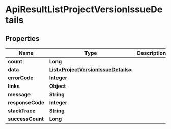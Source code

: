 
# ApiResultListProjectVersionIssueDetails

## Properties
Name | Type | Description | Notes
------------ | ------------- | ------------- | -------------
**count** | **Long** |  |  [optional]
**data** | [**List&lt;ProjectVersionIssueDetails&gt;**](ProjectVersionIssueDetails.md) |  |  [optional]
**errorCode** | **Integer** |  |  [optional]
**links** | **Object** |  |  [optional]
**message** | **String** |  |  [optional]
**responseCode** | **Integer** |  |  [optional]
**stackTrace** | **String** |  |  [optional]
**successCount** | **Long** |  |  [optional]



